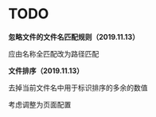 # TODO

**忽略文件的文件名匹配规则（2019.11.13）**

应由名称全匹配改为路径匹配

**文件排序（2019.11.13）**

去掉当前文件名中用于标识排序的多余的数值

考虑调整为页面配置
